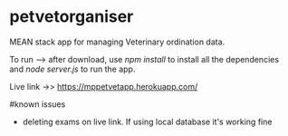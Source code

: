 # petvetorganiser

MEAN stack app for managing Veterinary ordination data.

To run --> after download, use <i>npm install</i> to install all the dependencies and <i> node server.js </i> to run the app.

Live link ->> https://mppetvetapp.herokuapp.com/

#known issues 
- deleting exams on live link. If using local database it's working fine
